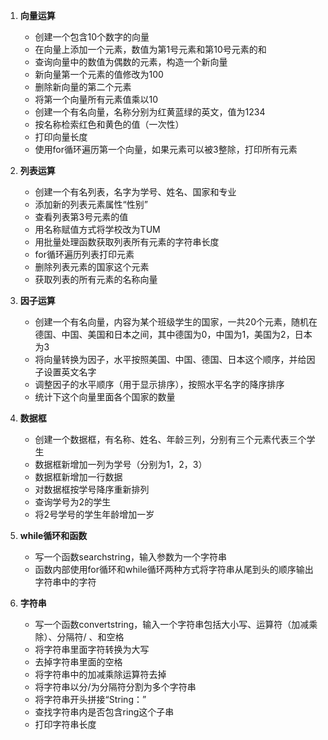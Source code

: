 
1. **向量运算**

	- 创建一个包含10个数字的向量
	- 在向量上添加一个元素，数值为第1号元素和第10号元素的和
	- 查询向量中的数值为偶数的元素，构造一个新向量
	- 新向量第一个元素的值修改为100
	- 删除新向量的第二个元素
	- 将第一个向量所有元素值乘以10
	- 创建一个有名向量，名称分别为红黄蓝绿的英文，值为1234
	- 按名称检索红色和黄色的值（一次性）
	- 打印向量长度
	- 使用for循环遍历第一个向量，如果元素可以被3整除，打印所有元素
	
2. **列表运算**

	- 创建一个有名列表，名字为学号、姓名、国家和专业
	- 添加新的列表元素属性“性别”
	- 查看列表第3号元素的值
	- 用名称赋值方式将学校改为TUM
	- 用批量处理函数获取列表所有元素的字符串长度
	- for循环遍历列表打印元素
	- 删除列表元素的国家这个元素
	- 获取列表的所有元素的名称向量

3. **因子运算**

	- 创建一个有名向量，内容为某个班级学生的国家，一共20个元素，随机在德国、中国、美国和日本之间，其中德国为0，中国为1，美国为2，日本为3
	- 将向量转换为因子，水平按照美国、中国、德国、日本这个顺序，并给因子设置英文名字
	- 调整因子的水平顺序（用于显示排序），按照水平名字的降序排序
	- 统计下这个向量里面各个国家的数量

4. **数据框**

	- 创建一个数据框，有名称、姓名、年龄三列，分别有三个元素代表三个学生
	- 数据框新增加一列为学号（分别为1，2，3）
	- 数据框新增加一行数据
	- 对数据框按学号降序重新排列
	- 查询学号为2的学生
	- 将2号学号的学生年龄增加一岁

5. **while循环和函数**

	- 写一个函数searchstring，输入参数为一个字符串
	- 函数内部使用for循环和while循环两种方式将字符串从尾到头的顺序输出字符串中的字符

6. **字符串**

	- 写一个函数convertstring，输入一个字符串包括大小写、运算符（加减乘除）、分隔符/ 、和空格
	- 将字符串里面字符转换为大写
	- 去掉字符串里面的空格
	- 将字符串中的加减乘除运算符去掉
	- 将字符串以分/为分隔符分割为多个字符串
	- 将字符串开头拼接“String：”
	- 查找字符串内是否包含ring这个子串
	- 打印字符串长度
